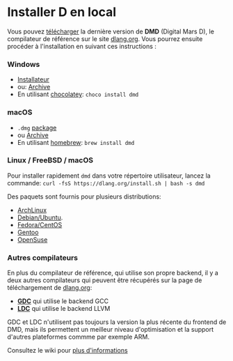 # Installer D en local

Vous pouvez [télécharger](http://dlang.org/download.html) la dernière version
de **DMD** (Digital Mars D), le compilateur de référence sur le site [dlang.org](https://dlang.org).
Vous pourrez ensuite procéder à l'installation en suivant ces instructions :

### Windows

* [Installateur](http://downloads.dlang.org/releases/2.x/{{latest-release}}/dmd-{{latest-release}}.exe)
* ou: [Archive](http://downloads.dlang.org/releases/2.x/{{latest-release}}/dmd.{{latest-release}}.windows.7z)
* En utilisant [chocolatey](https://chocolatey.org/packages/dmd): `choco install dmd`

### macOS

* `.dmg` [package](http://downloads.dlang.org/releases/2.x/{{latest-release}}/dmd.{{latest-release}}.dmg)
* ou [Archive](http://downloads.dlang.org/releases/2.x/{{latest-release}}/dmd.{{latest-release}}.osx.tar.xz)
* En utilisant [homebrew](http://brew.sh): `brew install dmd`

### Linux / FreeBSD / macOS

Pour installer rapidement `dmd` dans votre répertoire utilisateur, lancez la commande: `curl -fsS https://dlang.org/install.sh | bash -s dmd`

Des paquets sont fournis pour plusieurs distributions:

* [ArchLinux](https://wiki.archlinux.org/index.php/D_(programming_language))
* [Debian/Ubuntu](http://d-apt.sourceforge.net).
* [Fedora/CentOS](http://dlang.org/download.html#dmd)
* [Gentoo](https://wiki.gentoo.org/wiki/Dlang)
* [OpenSuse](http://dlang.org/download.html#dmd)

### Autres compilateurs

En plus du compilateur de référence, qui utilise son propre backend, il y a deux autres
compilateurs qui peuvent être récupérés sur la page de téléchargement de [dlang.org](https://dlang.org):

* [**GDC**](http://gdcproject.org/downloads) qui utilise le backend GCC
* [**LDC**](https://github.com/ldc-developers/ldc#installation) qui utilise le backend LLVM

GDC  et LDC n'utilisent pas toujours la version la plus récente du frontend de DMD,
mais ils permettent un meilleur niveau d'optimisation et la support d'autres 
plateformes commme par exemple ARM.

Consultez le wiki pour [plus d'informations](https://wiki.dlang.org/Compilers)

